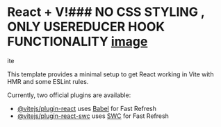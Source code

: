 # React + V!### NO CSS STYLING , ONLY USEREDUCER HOOK FUNCTIONALITY [image](https://github.com/dibborah/todo-list-app-using-useReducer-Hook/assets/90625406/1545d324-c944-4f29-b98b-ce0f4e2580d2)
ite

This template provides a minimal setup to get React working in Vite with HMR and some ESLint rules.

Currently, two official plugins are available:

- [@vitejs/plugin-react](https://github.com/vitejs/vite-plugin-react/blob/main/packages/plugin-react/README.md) uses [Babel](https://babeljs.io/) for Fast Refresh
- [@vitejs/plugin-react-swc](https://github.com/vitejs/vite-plugin-react-swc) uses [SWC](https://swc.rs/) for Fast Refresh

